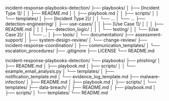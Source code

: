 incident-response-playbooks-detection/
├── playbooks/
│   ├── [Incident Type 1]/
│   │   ├── README.md
│   │   ├── playbook.md
│   │   ├── scripts/
│   │   └── templates/
│   ├── [Incident Type 2]/
│   │   └── ...
│   └── ...
├── detection-engineering/
│   ├── use-cases/
│   │   ├── [Use Case 1]/
│   │   │   ├── README.md
│   │   │   ├── detection_logic/
│   │   │   └── testing/
│   │   └── [Use Case 2]/
│   │       └── ...
│   ├── tools/
│   └── documentation/
├── assessment-support/
│   ├── system-design-review/
│   └── change-review/
├── incident-response-coordination/
│   ├── communication_templates/
│   └── escalation_procedures/
├── .gitignore
├── LICENSE
└── README.md

incident-response-playbooks-detection/
└── playbooks/
    ├── phishing/
    │   ├── README.md
    │   ├── playbook.md
    │   ├── scripts/
    │   │   └── example_email_analysis.py
    │   └── templates/
    │       ├── notification_template.md
    │       └── evidence_log_template.md
    ├── malware-infection/
    │   ├── README.md
    │   ├── playbook.md
    │   ├── scripts/
    │   └── templates/
    ├── data-breach/
    │   ├── README.md
    │   ├── playbook.md
    │   ├── scripts/
    │   └── templates/
    └── README.md

